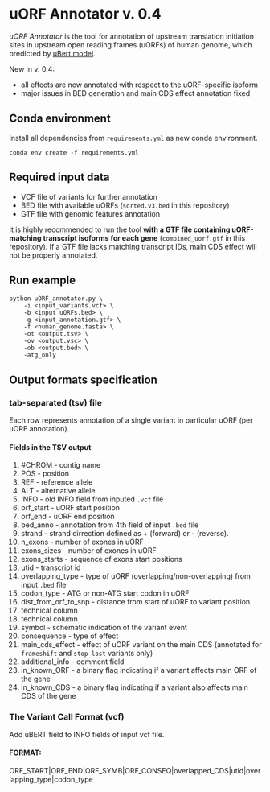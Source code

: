 # uORF Annotator v. 0.4
*uORF Annotator* is the tool for annotation of upstream translation initiation sites in upstream open reading frames (uORFs) of human genome, which predicted by [uBert model](https://github.com/skoblov-lab/uBERTa).

New in v. 0.4:
* all effects are now annotated with respect to the uORF-specific isoform
* major issues in BED generation and main CDS effect annotation fixed

## Conda environment
Install all dependencies from `requirements.yml` as new conda environment.
```
conda env create -f requirements.yml
```
## Required input data
* VCF file of variants for further annotation
* BED file with available uORFs (`sorted.v3.bed` in this repository)
* GTF file with genomic features annotation

It is highly recommended to run the tool **with a GTF file containing uORF-matching transcript isoforms for each gene** (`combined_uorf.gtf` in this repository). If a GTF file lacks matching transcript IDs, main CDS effect will not be properly annotated.
## Run example
```
python uORF_annotator.py \
    -i <input_variants.vcf> \
    -b <input_uORFs.bed> \
    -g <input_annotation.gtf> \
    -f <human_genome.fasta> \
    -ot <output.tsv> \
    -ov <output.vsc> \
    -ob <output.bed> \
    -atg_only
```
## Output formats specification
### tab-separated (tsv) file
Each row represents annotation of a single variant in particular uORF (per uORF annotation).
#### Fields in the TSV output
1) #CHROM - contig name  
2) POS - position  
3) REF - reference allele
4) ALT - alternative allele
5) INFO - old INFO field from inputed `.vcf` file  
6) orf_start - uORF start position
7) orf_end - uORF end position
8) bed_anno - annotation from 4th field of input `.bed` file
9) strand - strand dirrection defined as + (forward) or - (reverse).
10) n_exons - number of exones in uORF  
11) exons_sizes - number of exones in uORF  
12) exons_starts - sequence of exons start positions  
13) utid - transcript id  
14) overlapping_type - type of uORF (overlapping/non-overlapping) from input `.bed` file  
15) codon_type - ATG or non-ATG start codon in uORF 
16) dist_from_orf_to_snp - distance from start of uORF to variant position  
17) technical column
18) technical column
19) symbol - schematic indication of the variant event  
20) consequence - type of effect 
21) main_cds_effect - effect of uORF variant on the main CDS (annotated for `frameshift` and `stop lost` variants only)
22) additional_info - comment field
23) in_known_ORF - a binary flag indicating if a variant affects main ORF of the gene
24) in_known_CDS - a binary flag indicating if a variant also affects main CDS of the gene
### The Variant Call Format (vcf)
Add uBERT field to INFO fields of input vcf file.
#### FORMAT:
ORF_START|ORF_END|ORF_SYMB|ORF_CONSEQ|overlapped_CDS|utid|overlapping_type|codon_type
